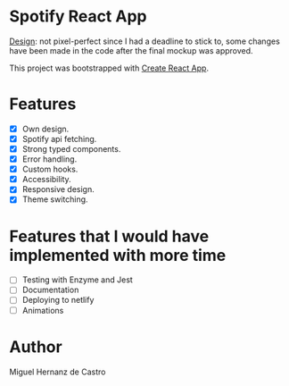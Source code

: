# Spotify React App

[Design](https://www.figma.com/file/52OfJBDwvuxa2ZmEd9GX02/Spotify-App): 
not pixel-perfect since I had a deadline to stick to, some changes have been made in the code after the final mockup was approved.

This project was bootstrapped with [Create React App](https://github.com/facebook/create-react-app).

# Features
- [x] Own design.
- [x] Spotify api fetching.
- [x] Strong typed components.
- [x] Error handling.
- [x] Custom hooks.
- [x] Accessibility.
- [x] Responsive design.
- [x] Theme switching.

# Features that I would have implemented with more time
- [ ] Testing with Enzyme and Jest
- [ ] Documentation 
- [ ] Deploying to netlify
- [ ] Animations

# Author
Miguel Hernanz de Castro
